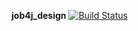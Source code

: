 **job4j_design**
[![Build Status](https://travis-ci.org/amasterenko/job4j_design.svg?branch=master)](https://travis-ci.org/amasterenko/job4j_design)